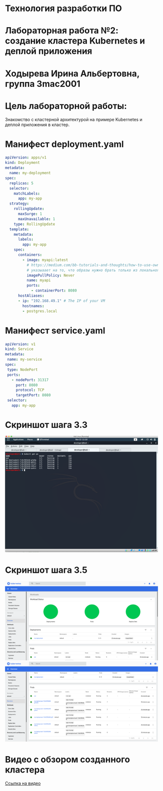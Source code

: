 # Технология разработки ПО
# Лабораторная работа №2: создание кластера Kubernetes и деплой приложения
# Ходырева Ирина Альбертовна, группа 3mac2001
# Цель лабораторной работы:
Знакомство с кластерной архитектурой на примере Kubernetes и деплой приложения в кластер.

# Манифест deployment.yaml  
```yaml
apiVersion: apps/v1
kind: Deployment
metadata:
  name: my-deployment
spec:
  replicas: 5
  selector:
    matchLabels:
      app: my-app
  strategy:
    rollingUpdate:
      maxSurge: 1
      maxUnavailable: 1
    type: RollingUpdate
  template:
    metadata:
      labels:
        app: my-app
    spec:
      containers:
        - image: myapi:latest
          # https://medium.com/bb-tutorials-and-thoughts/how-to-use-own-local-doker-images-with-minikube-2c1ed0b0968
          # указыаает на то, что образы нужно брать только из локального registry. В продакшене никогда не использовать
          imagePullPolicy: Never 
          name: myapi
          ports:
            - containerPort: 8080
      hostAliases:
      - ip: "192.168.49.1" # The IP of your VM
        hostnames:
        - postgres.local
 ```
 
 # Манифест service.yaml
 ```yaml
apiVersion: v1
kind: Service
metadata:
  name: my-service
spec:
  type: NodePort
  ports:
    - nodePort: 31317
      port: 8080
      protocol: TCP
      targetPort: 8080
  selector:
    app: my-app
 
 ```

# Скриншот шага 3.3
![Снимок 3](https://github.com/Edan-ib/Kubernetes-lab2/blob/main/Screenshot%20at%20Nov%2013%2019-10-16.png)
# Скриншот шага 3.5
![Снимок 4](https://github.com/Edan-ib/Kubernetes-lab2/blob/main/Screenshot%20at%20Nov%2013%2019-32-30.png)
![Снимок 5](https://github.com/Edan-ib/Kubernetes-lab2/blob/main/Screenshot%20at%20Nov%2013%2019-33-28.png)

# Видео с обзором созданного кластера
[Ссылка на видео]()
